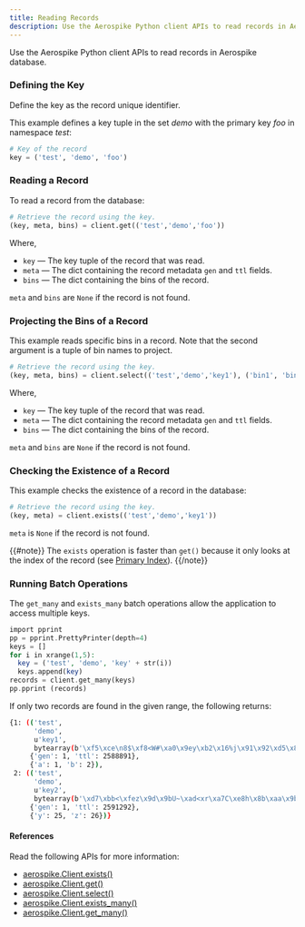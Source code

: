 ```yaml
---
title: Reading Records
description: Use the Aerospike Python client APIs to read records in Aerospike database.
---
```


Use the Aerospike Python client APIs to read records in Aerospike database.

### Defining the Key

Define the key as the record unique identifier.

This example defines a key tuple in the set *demo* with the primary key *foo* in namespace *test*:

```python
# Key of the record
key = ('test', 'demo', 'foo')
```

### Reading a Record

To read a record from the database:

```python
# Retrieve the record using the key.
(key, meta, bins) = client.get(('test','demo','foo'))
```

Where,
- `key` &mdash; The key tuple of the record that was read. 
- `meta` &mdash; The dict containing the record metadata `gen` and `ttl` fields. 
- `bins` &mdash; The dict containing the bins of the record.

`meta` and `bins` are `None` if the record is not found.

### Projecting the Bins of a Record

This example reads specific bins in a record. Note that the second argument is a tuple of bin names to project.

```python
# Retrieve the record using the key.
(key, meta, bins) = client.select(('test','demo','key1'), ('bin1', 'bin2'))
```

Where,
- `key` &mdash; The key tuple of the record that was read. 
- `meta` &mdash; The dict containing the record metadata `gen` and `ttl` fields.
- `bins` &mdash; The dict containing the bins of the record.

`meta` and `bins` are `None` if the record is not found.

### Checking the Existence of a Record

This example checks the existence of a record in the database:

```python
# Retrieve the record using the key.
(key, meta) = client.exists(('test','demo','key1'))
```

`meta` is `None` if the record is not found.

{{#note}}
The `exists` operation is faster than `get()` because it only looks at the index of the record (see <a href="/docs/architecture/primary-index.html">Primary Index</a>).
{{/note}}

### Running Batch Operations

The `get_many` and `exists_many` batch operations allow the application to access multiple keys.

```php
import pprint
pp = pprint.PrettyPrinter(depth=4)
keys = []
for i in xrange(1,5):
  key = ('test', 'demo', 'key' + str(i))
  keys.append(key)
records = client.get_many(keys)
pp.pprint (records)
```

If only two records are found in the given range, the following returns:

```bash
{1: (('test',
      'demo',
      u'key1',
      bytearray(b'\xf5\xce\n8$\xf8<W#\xa0\x9ey\xb2\x16%j\x91\x92\xd5\x85')),
     {'gen': 1, 'ttl': 2588891},
     {'a': 1, 'b': 2}),
 2: (('test',
      'demo',
      u'key2',
      bytearray(b'\xd7\xbb<\xfez\x9d\x9bU~\xad<xr\xa7C\xe8h\x8b\xaa\x9b')),
     {'gen': 1, 'ttl': 2591292},
     {'y': 25, 'z': 26})}

```

#### References

Read the following APIs for more information:

- <a href="https://aerospike-python-client.readthedocs.io/en/latest/client.html#aerospike.Client.exists" target="_api">aerospike.Client.exists()</a>
- <a href="https://aerospike-python-client.readthedocs.io/en/latest/client.html#aerospike.Client.put" target="_api">aerospike.Client.get()</a>
- <a href="https://aerospike-python-client.readthedocs.io/en/latest/client.html#aerospike.Client.select" target="_api">aerospike.Client.select()</a>
- <a href="https://aerospike-python-client.readthedocs.io/en/latest/client.html#aerospike.Client.exists_many" target="_api">aerospike.Client.exists_many()</a>
- <a href="https://aerospike-python-client.readthedocs.io/en/latest/client.html#aerospike.Client.get_many" target="_api">aerospike.Client.get_many()</a>

